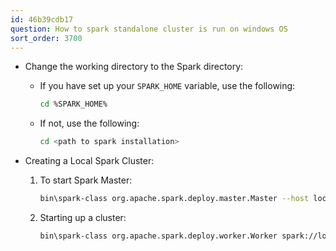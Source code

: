 ```yaml
---
id: 46b39cdb17
question: How to spark standalone cluster is run on windows OS
sort_order: 3700
---
```


- Change the working directory to the Spark directory:

  - If you have set up your `SPARK_HOME` variable, use the following:
    
    ```bash
    cd %SPARK_HOME%
    ```

  - If not, use the following:

    ```bash
    cd <path to spark installation>
    ```

- Creating a Local Spark Cluster:

  1. To start Spark Master:
  
     ```bash
     bin\spark-class org.apache.spark.deploy.master.Master --host localhost
     ```
  
  2. Starting up a cluster:
     
     ```bash
     bin\spark-class org.apache.spark.deploy.worker.Worker spark://localhost:7077 --host localhost
     ```